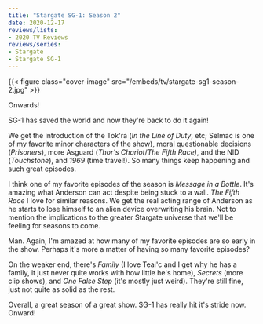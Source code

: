 ```yaml
---
title: "Stargate SG-1: Season 2"
date: 2020-12-17
reviews/lists:
- 2020 TV Reviews
reviews/series:
- Stargate
- Stargate SG-1
---
```

{{< figure class="cover-image" src="/embeds/tv/stargate-sg1-season-2.jpg" >}}

Onwards! 

SG-1 has saved the world and now they're back to do it again!

We get the introduction of the Tok'ra (*In the Line of Duty*, etc; Selmac is one of my favorite minor characters of the show), moral questionable decisions (*Prisoners*), more Asguard (*Thor's Chariot*/*The Fifth Race)*, and the NID (*Touchstone*), and *1969* (time travel!). So many things keep happening and such great episodes. 

I think one of my favorite episodes of the season is *Message in a Bottle*. It's amazing what Anderson can act despite being stuck to a wall. *The Fifth Race* I love for similar reasons. We get the real acting range of Anderson as he starts to lose himself to an alien device overwriting his brain. Not to mention the implications to the greater Stargate universe that we'll be feeling for seasons to come. 

Man. Again, I'm amazed at how many of my favorite episodes are so early in the show. Perhaps it's more a matter of having so many favorite episodes? 

On the weaker end, there's *Family* (I love Teal'c and I get why he has a family, it just never quite works with how little he's home), *Secrets* (more clip shows), and *One False Step* (it's mostly just weird). They're still fine, just not quite as solid as the rest. 

Overall, a great season of a great show. SG-1 has really hit it's stride now. Onward!